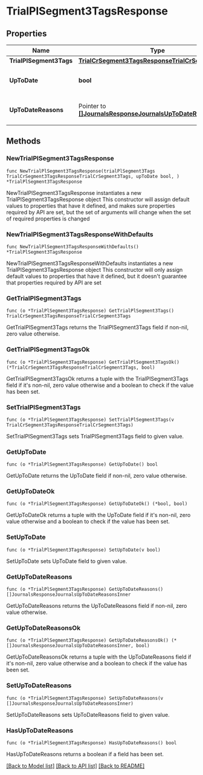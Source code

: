 # TrialPlSegment3TagsResponse

## Properties

Name | Type | Description | Notes
------------ | ------------- | ------------- | -------------
**TrialPlSegment3Tags** | [**TrialCrSegment3TagsResponseTrialCrSegment3Tags**](TrialCrSegment3TagsResponseTrialCrSegment3Tags.md) |  | 
**UpToDate** | **bool** | 集計結果が最新かどうか | 
**UpToDateReasons** | Pointer to [**[]JournalsResponseJournalsUpToDateReasonsInner**](JournalsResponseJournalsUpToDateReasonsInner.md) | 集計が最新でない場合の要因情報 | [optional] 

## Methods

### NewTrialPlSegment3TagsResponse

`func NewTrialPlSegment3TagsResponse(trialPlSegment3Tags TrialCrSegment3TagsResponseTrialCrSegment3Tags, upToDate bool, ) *TrialPlSegment3TagsResponse`

NewTrialPlSegment3TagsResponse instantiates a new TrialPlSegment3TagsResponse object
This constructor will assign default values to properties that have it defined,
and makes sure properties required by API are set, but the set of arguments
will change when the set of required properties is changed

### NewTrialPlSegment3TagsResponseWithDefaults

`func NewTrialPlSegment3TagsResponseWithDefaults() *TrialPlSegment3TagsResponse`

NewTrialPlSegment3TagsResponseWithDefaults instantiates a new TrialPlSegment3TagsResponse object
This constructor will only assign default values to properties that have it defined,
but it doesn't guarantee that properties required by API are set

### GetTrialPlSegment3Tags

`func (o *TrialPlSegment3TagsResponse) GetTrialPlSegment3Tags() TrialCrSegment3TagsResponseTrialCrSegment3Tags`

GetTrialPlSegment3Tags returns the TrialPlSegment3Tags field if non-nil, zero value otherwise.

### GetTrialPlSegment3TagsOk

`func (o *TrialPlSegment3TagsResponse) GetTrialPlSegment3TagsOk() (*TrialCrSegment3TagsResponseTrialCrSegment3Tags, bool)`

GetTrialPlSegment3TagsOk returns a tuple with the TrialPlSegment3Tags field if it's non-nil, zero value otherwise
and a boolean to check if the value has been set.

### SetTrialPlSegment3Tags

`func (o *TrialPlSegment3TagsResponse) SetTrialPlSegment3Tags(v TrialCrSegment3TagsResponseTrialCrSegment3Tags)`

SetTrialPlSegment3Tags sets TrialPlSegment3Tags field to given value.


### GetUpToDate

`func (o *TrialPlSegment3TagsResponse) GetUpToDate() bool`

GetUpToDate returns the UpToDate field if non-nil, zero value otherwise.

### GetUpToDateOk

`func (o *TrialPlSegment3TagsResponse) GetUpToDateOk() (*bool, bool)`

GetUpToDateOk returns a tuple with the UpToDate field if it's non-nil, zero value otherwise
and a boolean to check if the value has been set.

### SetUpToDate

`func (o *TrialPlSegment3TagsResponse) SetUpToDate(v bool)`

SetUpToDate sets UpToDate field to given value.


### GetUpToDateReasons

`func (o *TrialPlSegment3TagsResponse) GetUpToDateReasons() []JournalsResponseJournalsUpToDateReasonsInner`

GetUpToDateReasons returns the UpToDateReasons field if non-nil, zero value otherwise.

### GetUpToDateReasonsOk

`func (o *TrialPlSegment3TagsResponse) GetUpToDateReasonsOk() (*[]JournalsResponseJournalsUpToDateReasonsInner, bool)`

GetUpToDateReasonsOk returns a tuple with the UpToDateReasons field if it's non-nil, zero value otherwise
and a boolean to check if the value has been set.

### SetUpToDateReasons

`func (o *TrialPlSegment3TagsResponse) SetUpToDateReasons(v []JournalsResponseJournalsUpToDateReasonsInner)`

SetUpToDateReasons sets UpToDateReasons field to given value.

### HasUpToDateReasons

`func (o *TrialPlSegment3TagsResponse) HasUpToDateReasons() bool`

HasUpToDateReasons returns a boolean if a field has been set.


[[Back to Model list]](../README.md#documentation-for-models) [[Back to API list]](../README.md#documentation-for-api-endpoints) [[Back to README]](../README.md)


